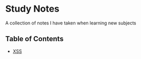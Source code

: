 # Study Notes

A collection of notes I have taken when learning new subjects

## Table of Contents

- [XSS](XSS)
